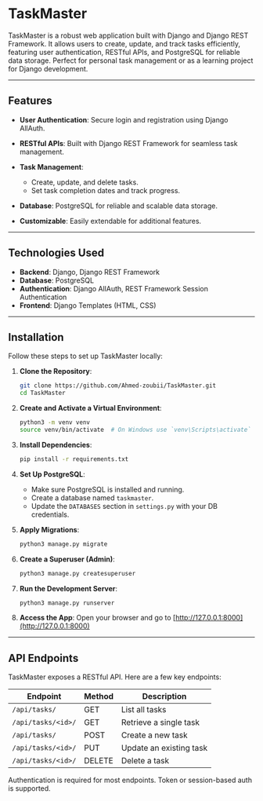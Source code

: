 # TaskMaster

TaskMaster is a robust web application built with Django and Django REST Framework. It allows users to create, update, and track tasks efficiently, featuring user authentication, RESTful APIs, and PostgreSQL for reliable data storage. Perfect for personal task management or as a learning project for Django development.

---

## Features

* **User Authentication**: Secure login and registration using Django AllAuth.
* **RESTful APIs**: Built with Django REST Framework for seamless task management.
* **Task Management**:

  * Create, update, and delete tasks.
  * Set task completion dates and track progress.
* **Database**: PostgreSQL for reliable and scalable data storage.
* **Customizable**: Easily extendable for additional features.

---

## Technologies Used

* **Backend**: Django, Django REST Framework
* **Database**: PostgreSQL
* **Authentication**: Django AllAuth, REST Framework Session Authentication
* **Frontend**: Django Templates (HTML, CSS)

---

## Installation

Follow these steps to set up TaskMaster locally:

1. **Clone the Repository**:

   ```bash
   git clone https://github.com/Ahmed-zoubii/TaskMaster.git
   cd TaskMaster
   ```

2. **Create and Activate a Virtual Environment**:

   ```bash
   python3 -m venv venv
   source venv/bin/activate  # On Windows use `venv\Scripts\activate`
   ```

3. **Install Dependencies**:

   ```bash
   pip install -r requirements.txt
   ```

4. **Set Up PostgreSQL**:

   * Make sure PostgreSQL is installed and running.
   * Create a database named `taskmaster`.
   * Update the `DATABASES` section in `settings.py` with your DB credentials.

5. **Apply Migrations**:

   ```bash
   python3 manage.py migrate
   ```

6. **Create a Superuser (Admin)**:

   ```bash
   python3 manage.py createsuperuser
   ```

7. **Run the Development Server**:

   ```bash
   python3 manage.py runserver
   ```

8. **Access the App**:
   Open your browser and go to [http://127.0.0.1:8000](http://127.0.0.1:8000)

---

## API Endpoints

TaskMaster exposes a RESTful API. Here are a few key endpoints:

| Endpoint           | Method | Description             |
| ------------------ | ------ | ----------------------- |
| `/api/tasks/`      | GET    | List all tasks          |
| `/api/tasks/<id>/` | GET    | Retrieve a single task  |
| `/api/tasks/`      | POST   | Create a new task       |
| `/api/tasks/<id>/` | PUT    | Update an existing task |
| `/api/tasks/<id>/` | DELETE | Delete a task           |

Authentication is required for most endpoints. Token or session-based auth is supported.
